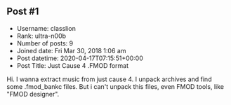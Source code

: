## Post #1
- Username: classlion
- Rank: ultra-n00b
- Number of posts: 9
- Joined date: Fri Mar 30, 2018 1:06 am
- Post datetime: 2020-04-17T07:15:51+00:00
- Post Title: Just Cause 4 .FMOD format

Hi. I wanna extract music from just cause 4. I unpack archives and find some .fmod_bankc files. But i can't unpack this files, even FMOD tools, like "FMOD designer".
